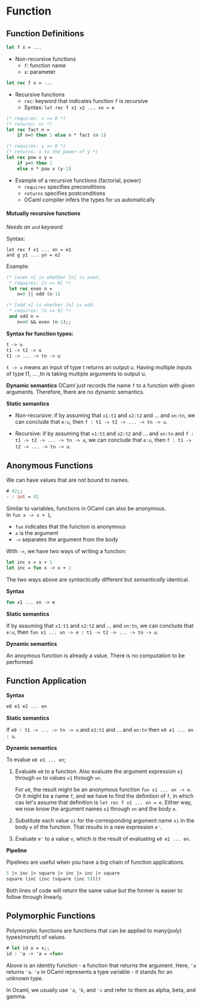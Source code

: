 # Function

## Function Definitions

```ocaml
let f x = ...
```
- Non-recursive functions
    + `f`: function name
    + `x`: parameter

```ocaml
let rec f x = ...
```
- Recursive functions
    + `rec`: keyword that indicates function `f` is recursive
    + Syntax: `let rec f x1 x2 ... xn = e`

```ocaml
(* requires: n >= 0 *)
(* returns: n! *)
let rec fact n =
    if n=0 then 1 else n * fact (n-1)

(* requires: y >= 0 *)
(* returns: x to the power of y *)
let rec pow x y =
    if y=0 then 1
    else x * pow x (y-1)
```
- Example of a recursive functions (factorial, power)
    + `requires` specifies preconditions
    + `returns` specifies postconditions
    + OCaml compiler infers the types for us automatically

#### Mutually recursive functions

_Needs an `and` keyword_

Syntax:
```
let rec f x1 ... xn = e1
and g y1 ... yn = e2
```

Example:
```ocaml
(* [even n] is whether [n] is even.
 * requires: [n >= 0] *)
 let rec even n =
    n=0 || odd (n-1)

(* [odd n] is whether [n] is odd.
 * requires: [n >= 0] *)
 and odd n =
    n<>0 && even (n-1);;
```

**Syntax for function types:**
```ocaml
t -> u
t1 -> t2 -> u
t1 -> ... -> tn -> u
```
`t -> u` means an input of type t returns an output u.
Having multiple inputs of type t1, ... ,tn is taking multiple arguments to output u.

**Dynamic semantics**
OCaml just records the name `f` to a function with given arguments.
Therefore, there are no dynamic semantics.

**Static semantics**
- Non-recursive: if by assuming that `x1:t1` and `x2:t2` and ... and `xn:tn`, we can conclude that `e:u`, then `f : t1 -> t2 -> ... -> tn -> u`.

- Recursive: if by assuming that `x1:t1` and `x2:t2` and ... and `xn:tn` and `f : t1 -> t2 -> ... -> tn -> u`, we can conclude that `e:u`, then `f : t1 -> t2 -> ... -> tn -> u`.

## Anonymous Functions

We can have values that are not bound to names.

```ocaml
# 42;;
- : int = 42
```

Similar to variables, functions in OCaml can also be anonymous.<br>
In `fun x -> x + 1`,
- `fun` indicates that the function is anonymous
- `x` is the argument
- `->` separates the argument from the body

With `->`, we have two ways of writing a function:
```ocaml
let inc x = x + 1
let inc = fun x -> x + 1
```
The two ways above are _syntactically_ different but _semantically_ identical.

__Syntax__
```ocaml
fun x1 ... xn -> e
```

__Static semantics__

If by assuming that `x1:t1` and `x2:t2` and ... and `xn:tn`, we can conclude that `e:u`, then `fun x1 ... xn -> e : t1 -> t2 -> ... -> tn -> u`.

__Dynamic semantics__

An anoymous function is already a value. There is no computation to be performed.

## Function Application

__Syntax__
```ocaml
e0 e1 e2 ... en
```

__Static semantics__

If `e0 : t1 -> ... -> tn -> u` and `e1:t1` and ... and `en:tn` then `e0 e1 ... en : u`.

__Dynamic semantics__

To evalue `e0 e1 ... en`;

1. Evaluate `e0` to a function. Also evaluate the argument expression `e1` through `en` to values `v1` through `vn`.

    For `e0`, the result might be an anonymous function `fun x1 ... xn -> e`. Or it might be a name `f`, and we have to find the definition of `f`, in which cas let's assume that definition is `let rec f x1 ... xn = e`. Either way, we now know the argument names `x1` through `xn` and the body `e`.

2. Substitute each value `vi` for the corresponding argument name `xi` in the body `e` of the function. That results in a new expression `e'`.
3. Evaluate `e'` to a value `v`, which is the result of evaluating `e0 e1 ... en`.

__Pipeline__

Pipelines are useful when you have a big chain of function applications.

```ocaml
5 |> inc |> square |> inc |> inc |> square
square (inc (inc (square (inc 5))))
```
Both lines of code will return the same value but the former is easier to follow through linearly.


## Polymorphic Functions

Polymorphic functions are functions that can be applied to many(_poly_) types(_morph_) of values.

```ocaml
# let id x = x;;
id : 'a -> 'a = <fun>
```
Above is an identity function - a function that returns the argument.
Here, `'a` returns `'a`. `'a` in OCaml represents a type variable - it stands for an unknown type.

In Ocaml, we usually use `'a`, `'b`, and `'c` and refer to them as alpha, beta, and gamma.
